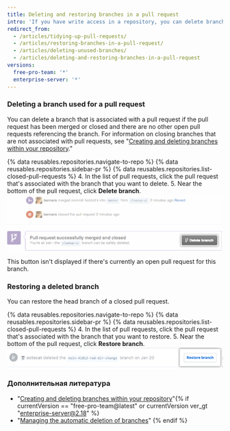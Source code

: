 ```yaml
---
title: Deleting and restoring branches in a pull request
intro: 'If you have write access in a repository, you can delete branches that are associated with closed or merged pull requests. You cannot delete branches that are associated with open pull requests.'
redirect_from:
  - /articles/tidying-up-pull-requests/
  - /articles/restoring-branches-in-a-pull-request/
  - /articles/deleting-unused-branches/
  - /articles/deleting-and-restoring-branches-in-a-pull-request
versions:
  free-pro-team: '*'
  enterprise-server: '*'
---
```


### Deleting a branch used for a pull request

You can delete a branch that is associated with a pull request if the pull request has been merged or closed and there are no other open pull requests referencing the branch. For information on closing branches that are not associated with pull requests, see "[Creating and deleting branches within your repository](/github/collaborating-with-issues-and-pull-requests/creating-and-deleting-branches-within-your-repository#deleting-a-branch)."

{% data reusables.repositories.navigate-to-repo %}
{% data reusables.repositories.sidebar-pr %}
{% data reusables.repositories.list-closed-pull-requests %}
4. In the list of pull requests, click the pull request that's associated with the branch that you want to delete.
5. Near the bottom of the pull request, click **Delete branch**. ![Delete branch button](/assets/images/help/pull_requests/delete_branch_button.png)

   This button isn't displayed if there's currently an open pull request for this branch.

### Restoring a deleted branch

You can restore the head branch of a closed pull request.

{% data reusables.repositories.navigate-to-repo %}
{% data reusables.repositories.sidebar-pr %}
{% data reusables.repositories.list-closed-pull-requests %}
4. In the list of pull requests, click the pull request that's associated with the branch that you want to restore.
5. Near the bottom of the pull request, click **Restore branch**. ![Restore deleted branch button](/assets/images/help/branches/branches-restore-deleted.png)

### Дополнительная литература

- "[Creating and deleting branches within your repository](/github/collaborating-with-issues-and-pull-requests/creating-and-deleting-branches-within-your-repository)"{% if currentVersion == "free-pro-team@latest" or currentVersion ver_gt "enterprise-server@2.18" %}
- "[Managing the automatic deletion of branches](/github/administering-a-repository/managing-the-automatic-deletion-of-branches)"
{% endif %}
